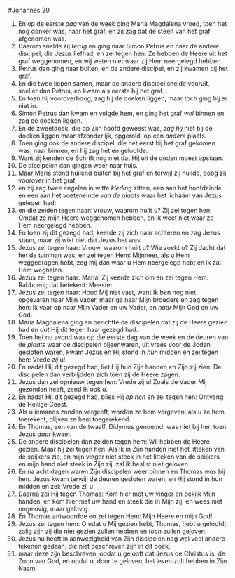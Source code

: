 #Johannes 20
1. En op de eerste *dag* van de week ging Maria Magdalena vroeg, toen het nog donker was, naar het graf, en zij zag dat de steen van het graf afgenomen was.
2. Daarom snelde zij *terug* en ging naar Simon Petrus en naar de andere discipel, die Jezus liefhad, en zei tegen hen: Ze hebben de Heere uit het graf weggenomen, en wij weten niet waar zij Hem neergelegd hebben.
3. Petrus dan ging naar buiten, en de andere discipel, en zij kwamen bij het graf.
4. En die twee liepen samen, maar de andere discipel snelde vooruit, sneller dan Petrus, en kwam als eerste bij het graf.
5. En toen hij vooroverboog, zag hij de doeken liggen, maar toch ging hij er niet in.
6. Simon Petrus dan kwam en volgde hem, en ging het graf *wel* binnen en zag de doeken liggen.
7. En de zweetdoek, die op Zijn hoofd geweest was, *zag hij* niet bij de doeken liggen maar afzonderlijk, opgerold, op een *andere* plaats.
8. Toen ging ook de andere discipel, die het eerst bij het graf gekomen was, naar binnen, en hij zag het en geloofde.
9. Want zij kenden de Schrift nog niet dat Hij uit de doden moest opstaan.
10. De discipelen dan gingen weer naar huis.
11. Maar Maria stond huilend buiten bij het graf en terwijl zij huilde, boog zij voorover in het graf,
12. en zij zag twee engelen in witte *kleding* zitten, een aan het hoofdeinde en een aan het voeteneinde *van de plaats* waar het lichaam van Jezus gelegen had;
13. en die zeiden tegen haar: Vrouw, waarom huilt u? Zij zei tegen hen: Omdat ze mijn Heere weggenomen hebben, en ik weet niet waar ze Hem neergelegd hebben.
14. En toen zij dit gezegd had, keerde zij zich naar achteren en zag Jezus staan, maar zij wist niet dat Jezus het was.
15. Jezus zei tegen haar: Vrouw, waarom huilt u? Wie zoekt u? Zij dacht dat het de tuinman was, en zei tegen Hem: Mijnheer, als u Hem weggedragen hebt, zeg mij dan waar u Hem neergelegd hebt en ik zal Hem weghalen.
16. Jezus zei tegen haar: Maria! Zij keerde zich om en zei tegen Hem: Rabboeni; dat betekent: Meester.
17. Jezus zei tegen haar: Houd Mij niet vast, want Ik ben nog niet opgevaren naar Mijn Vader, maar ga naar Mijn broeders en zeg tegen hen: Ik vaar op naar Mijn Vader en uw Vader, en *naar* Mijn God en uw God.
18. Maria Magdalena ging en berichtte de discipelen dat zij de Heere gezien had en *dat* Hij dit tegen haar gezegd had.
19. Toen het nu avond was op die eerste dag van de week en de deuren van de *plaats* waar de discipelen bijeenwaren, uit vrees voor de Joden gesloten waren, kwam Jezus en Hij stond in *hun* midden en zei tegen hen: Vrede *zij* u!
20. En nadat Hij dit gezegd had, liet Hij hun Zijn handen en Zijn zij zien. De discipelen dan verblijdden zich toen zij de Heere zagen.
21. Jezus dan zei opnieuw tegen hen: Vrede zij u! Zoals de Vader Mij gezonden heeft, zend Ik ook u.
22. En nadat Hij dit gezegd had, blies Hij *op hen* en zei tegen hen: Ontvang de Heilige Geest.
23. Als u iemands zonden vergeeft, worden ze hem vergeven; als u ze hem toerekent, blijven ze hem toegerekend.
24. En Thomas, een van de twaalf, Didymus genoemd, was niet bij hen toen Jezus *daar* kwam.
25. De andere discipelen dan zeiden tegen hem: Wij hebben de Heere gezien. Maar hij zei tegen hen: Als ik in Zijn handen niet het litteken van de spijkers zie, en mijn vinger niet steek in het litteken van de spijkers, en mijn hand niet steek in Zijn zij, zal ik beslist niet geloven.
26. En na acht dagen waren Zijn discipelen weer binnen en Thomas *was* bij hen. Jezus kwam terwijl de deuren gesloten waren, en Hij stond in hun midden en zei: Vrede zij u.
27. Daarna zei Hij tegen Thomas: Kom hier met uw vinger en bekijk Mijn handen, en kom hier met uw hand en steek die in Mijn zij; en wees niet ongelovig, maar gelovig.
28. En Thomas antwoordde en zei tegen Hem: Mijn Heere en mijn God!
29. Jezus zei tegen hem: Omdat u Mij gezien hebt, Thomas, hebt u geloofd; zalig zijn zij die niet gezien zullen hebben en *toch* zullen geloven.
30. Jezus nu heeft in aanwezigheid van Zijn discipelen nog wel veel andere tekenen gedaan, die niet beschreven zijn in dit boek,
31. maar deze zijn beschreven, opdat u gelooft dat Jezus de Christus is, de Zoon van God, en opdat u, door te geloven, het leven zult hebben in Zijn Naam.
